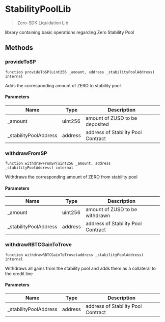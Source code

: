 # StabilityPoolLib



> Zero-SDK Liquidation Lib

library containing basic operations regarding Zero Stability Pool



## Methods

### provideToSP

```solidity
function provideToSP(uint256 _amount, address _stabilityPoolAddress) internal
```

Adds the corresponding amount of ZERO to stability pool



#### Parameters

| Name                  | Type    | Description                        |
| --------------------- | ------- | ---------------------------------- |
| _amount               | uint256 | amount of ZUSD to be deposited     |
| _stabilityPoolAddress | address | address of Stability Pool Contract |

### withdrawFromSP

```solidity
function withdrawFromSP(uint256 _amount, address _stabilityPoolAddress) internal
```

Withdraws the corresponding amount of ZERO from stability pool



#### Parameters

| Name                  | Type    | Description                        |
| --------------------- | ------- | ---------------------------------- |
| _amount               | uint256 | amount of ZUSD to be withdrawn     |
| _stabilityPoolAddress | address | address of Stability Pool Contract |

### withdrawRBTCGainToTrove

```solidity
function withdrawRBTCGainToTrove(address _stabilityPoolAddress) internal
```

Withdraws all gains from the stability pool and adds them as a collateral to the credit line



#### Parameters

| Name                  | Type    | Description                        |
| --------------------- | ------- | ---------------------------------- |
| _stabilityPoolAddress | address | address of Stability Pool Contract |




